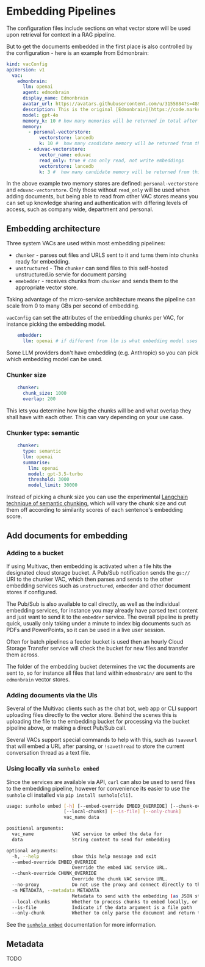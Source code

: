 # Embedding Pipelines

The configuration files include sections on what vector store will be used upon retrieval for context in a RAG pipeline.

But to get the documents embedded in the first place is also controlled by the configuration - here is an example from Edmonbrain:

```yaml
kind: vacConfig
apiVersion: v1
  vac:
    edmonbrain:
      llm: openai
      agent: edmonbrain
      display_name: Edmonbrain
      avatar_url: https://avatars.githubusercontent.com/u/3155884?s=48&v=4
      description: This is the original [Edmonbrain](https://code.markedmondson.me/running-llms-on-gcp/) implementation that uses RAG to answer questions based on data you send in via its `!help` commands and learns from previous chat history.  It dreams each night that can also be used in its memory.
      model: gpt-4o
      memory_k: 10 # how many memories will be returned in total after relevancy compression
      memory:
        - personal-vectorstore:
            vectorstore: lancedb
            k: 10 #  how many candidate memory will be returned from this vectorstore
        - eduvac-vectorstore:
            vector_name: eduvac
            read_only: true # can only read, not write embeddings
            vectorstore: lancedb
            k: 3 #  how many candidate memory will be returned from this vectorstore
```

In the above example two memory stores are defined: `personal-vectorstore` and `eduvac-vectorstore`.  Only those without `read_only` will be used when adding documents, but being able to read from other VAC stores means you can set up knowledge sharing and authentication with differing levels of access, such as company wide, department and personal.

## Embedding architecture

Three system VACs are used within most embedding pipelines:

- `chunker` - parses out files and URLS sent to it and turns them into chunks ready for embedding.
- `unstructured` - The `chunker` can send files to this self-hosted unstructured.io servie for document parsing
- `emebedder` - receives chunks from `chunker` and sends them to the appropriate vector store.

Taking advantage of the micro-service architecture means the pipeline can scale from 0 to many GBs per second of embedding.

`vacConfig` can set the attributes of the embedding chunks per VAC, for instance picking the embedding model.

```yaml
    embedder:
      llm: openai # if different from llm is what embedding model uses
```

Some LLM providers don't have embedding (e.g. Anthropic) so you can pick which embedding model can be used.

### Chunker size

```yaml
    chunker:
      chunk_size: 1000
      overlap: 200
```

This lets you determine how big the chunks will be and what overlap they shall have with each other.  This can vary depending on your use case.

### Chunker type: semantic

```yaml
    chunker:
      type: semantic
      llm: openai
      summarise:
        llm: openai
        model: gpt-3.5-turbo
        threshold: 3000
        model_limit: 30000
```

Instead of picking a chunk size you can use the experimental [Langchain technique of semantic chunking](https://python.langchain.com/v0.2/docs/how_to/semantic-chunker/), which will vary the chunk size and cut them off according to similarity scores of each sentence's embedding score.


## Add documents for embedding

### Adding to a bucket

If using Multivac, then embedding is activated when a file hits the designated cloud storage bucket.  A Pub/Sub notification sends the `gs://` URI to the chunker VAC, which then parses and sends to the other embedding services such as `unstructured`, `embedder` and other document stores if configured.

The Pub/Sub is also available to call directly, as well as the individual embedding services, for instance you may already have parsed text content and just want to send it to the `embedder` service.  The overall pipeline is pretty quick, usually only taking under a minute to index big documents such as PDFs and PowerPoints, so it can be used in a live user session.

Often for batch pipelines a feeder bucket is used then an hourly Cloud Storage Transfer service will check the bucket for new files and transfer them across.

The folder of the embedding bucket determines the `VAC` the documents are sent to, so for instance all files that land within `edmonbrain/` are sent to the `edmonbrain` vector stores.

### Adding documents via the UIs

Several of the Multivac clients such as the chat bot, web app or CLI support uploading files directly to the vector store.  Behind the scenes this is uploading the file to the embedding bucket for processing via the bucket pipeline above, or making a direct Pub/Sub call.

Several VACs support special commands to help with this, such as `!saveurl` that will embed a URL after parsing, or `!savethread` to store the current conversation thread as a text file.

### Using locally via `sunholo embed`

Since the services are available via API, `curl` can also be used to send files to the embedding pipeline, however for convenience its easier to use the `sunholo` cli installed via `pip install sunholo[cli]`.

```sh
usage: sunholo embed [-h] [--embed-override EMBED_OVERRIDE] [--chunk-override CHUNK_OVERRIDE] [--no-proxy] [-m METADATA]
                     [--local-chunks] [--is-file] [--only-chunk]
                     vac_name data

positional arguments:
  vac_name              VAC service to embed the data for
  data                  String content to send for embedding

optional arguments:
  -h, --help            show this help message and exit
  --embed-override EMBED_OVERRIDE
                        Override the embed VAC service URL.
  --chunk-override CHUNK_OVERRIDE
                        Override the chunk VAC service URL.
  --no-proxy            Do not use the proxy and connect directly to the VAC service.
  -m METADATA, --metadata METADATA
                        Metadata to send with the embedding (as JSON string).
  --local-chunks        Whether to process chunks to embed locally, or via the cloud.
  --is-file             Indicate if the data argument is a file path
  --only-chunk          Whether to only parse the document and return the chunks locally, with no embedding
```

See the [`sunholo embed`](../cli/#sunholo-embed) documentation for more information.

## Metadata

TODO
